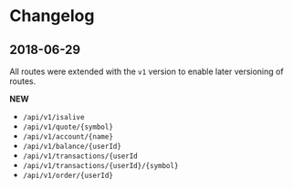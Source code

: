 # Changelog

## 2018-06-29

All routes were extended with the `v1` version to enable later versioning of routes.

**NEW**

* `/api/v1/isalive`
* `/api/v1/quote/{symbol}`
* `/api/v1/account/{name}`
* `/api/v1/balance/{userId}`
* `/api/v1/transactions/{userId`
* `/api/v1/transactions/{userId}/{symbol}`
* `/api/v1/order/{userId}`
